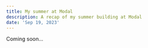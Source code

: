 ```yaml
---
title: My summer at Modal
description: A recap of my summer building at Modal
date: 'Sep 19, 2023'
---
```


Coming soon...